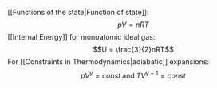 [[Functions of the state|Function of state]]:
$$pV=nRT$$
[[Internal Energy]] for monoatomic ideal gas:
$$U = \frac{3}{2}nRT$$
For [[Constraints in Thermodynamics|adiabatic]] expansions:
$$pV^\gamma=const \; \text{and} \; TV^{\gamma -1}=const$$